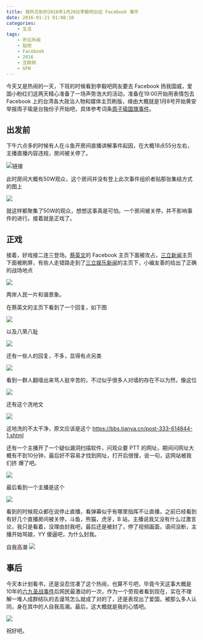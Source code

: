 ```yaml
---
title: 我所见到的2016年1月20日李毅吧出征 Facebook 事件
date: 2016-01-21 01:08:10
categories:
    - 生活
tags:
    - 所见所闻
    - 贴吧
    - Facebook
    - 2016
    - 互联网
    - GFW
---
```


今天又是热闹的一天，下班的时候看到李毅吧网友要去 Facebook 扬我国威，爱国小粉红们这两天精心准备了一场声势浩大的活动，准备在19:00开始用表情包去 Facebook 上的台湾各大政治人物和媒体主页刷版，缘由大概就是1月8号开始黄安举报周子瑜是台独份子开始吧，具体参考词条[周子瑜国旗事件](https://www.wikiwand.com/zh/%E5%91%A8%E5%AD%90%E7%91%9C%E5%9B%BD%E6%97%97%E4%BA%8B%E4%BB%B6)。

<!-- more -->

## 出发前

下午六点多的时候有人在斗鱼开房间直播讲解事件起因，在大概18点55分左右，主播直播内容违规，房间被关停了。

![链接](https://ww2.sinaimg.cn/large/74681984gw1f06x1d6k44j20gn0a2762.jpg)

此时房间大概有50W观众，这个房间并没有登上此次事件组织者贴那张集结方式的图上

![](https://ww2.sinaimg.cn/large/74681984gw1f06x1wr3jqj20c80kijuo.jpg)

就这样都聚集了50W的观众，想想这事真是可怕。一个房间被关停，并不影响事件的进行。接着就是正戏了。

## 正戏

接着，好戏接二连三登场。[蔡英文](https://www.facebook.com/tsaiingwen/?fref=ts)的 Facebook 主页下面被攻占，[三立新闻](https://www.facebook.com/setnews/?fref=ts)主页下面被刷屏，有些人走错路走到了[三立娱乐新闻](https://www.facebook.com/star.iset/?fref=ts)的主页下，小编友善的给出了正确的战场地点

![](https://ww1.sinaimg.cn/large/74681984gw1f06x2dsa9uj20c80h8mzd.jpg)



两岸人民一片和谐景象。

在蔡英文的主页下看到了一个回复，如下图

![](https://ww4.sinaimg.cn/large/74681984gw1f06x2w7guyj20go0tnaf4.jpg)



以及八荣八耻

![](https://ww3.sinaimg.cn/large/74681984gw1f06x38t9elj20go0tmacw.jpg)



还有一些人的回复，不多，显得有点另类

![](https://ww1.sinaimg.cn/large/74681984gw1f06x3j0x0xj20go0tm0vj.jpg)



看到一群人翻墙出来骂人挺辛苦的，不过似乎很多人对墙的存在不以为然，像这位

![](https://ww2.sinaimg.cn/large/74681984gw1f06fwj4nffj20h90jhwir.jpg)



还有这个洗地文

![](https://ww2.sinaimg.cn/large/74681984gw1f06fxsthf3j20c81u34e1.jpg)



这地洗的不太干净，原文应该是这个 https://bbs.tianya.cn/post-333-614844-1.shtml

还有一个主播开了一个疑似漏洞扫描软件，问观众要 PTT 的网址，期间问网址大概有不到10分钟，最后好不容易才找到网址，打开后很慢，说一句，这网站被我们挤 爆了吧。

![](https://ww2.sinaimg.cn/large/74681984gw1f06x4i897qj20gn08ognk.jpg)



最后看到一个主播是这个

![](https://ww2.sinaimg.cn/large/74681984gw1f06x4u6q7pj20go094ac6.jpg)



看到的时候观众都在说停止直播，看弹幕似乎有哪里指挥不让直播，之前已经看到有好几个直播房间被关停，斗鱼，熊猫，虎牙，B 站，主播说我又没有什么过激言论，我只是看着，没理由封我吧，最后还是被封了，停了视频画面，语间没断，主播开始骂娘，YY 傻逼吧，为什么封我。

自我高潮
![](https://ww2.sinaimg.cn/large/74681984gw1f079vnjw0uj20go0b3jsr.jpg)

## 事后

今天本计划看书，还是没忍住凑了这个热闹，也算不亏吧，毕竟今天这事大概是10年的[六九圣战事件](https://www.wikiwand.com/zh/%E5%85%AD%E4%B9%9D%E5%9C%A3%E6%88%98%E4%BA%8B%E4%BB%B6)后网民最激动的一次，作为一个旁观者看到现在，实在不理解一堆人成群结队的去谩骂怎么就成了对的了，还是表现出了爱国，被那么多人认同，身在其中的人自我高潮。最后，这大概就是我的心情吧。

![](https://ww4.sinaimg.cn/large/74681984gw1f06giarx7vj20gd061dgq.jpg)

祝好吧。
